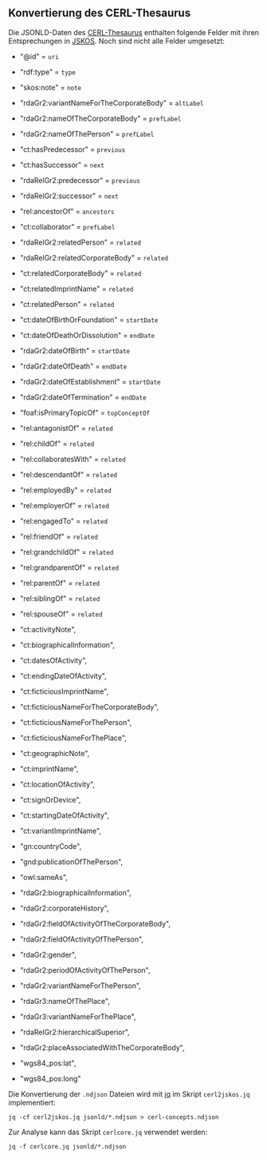 ## Konvertierung des CERL-Thesaurus

Die JSONLD-Daten des [CERL-Thesaurus](https://thesaurus.cerl.org/) enthalten folgende Felder mit ihren Entsprechungen in [JSKOS](https://gbv.github.io/jskos/). Noch sind nicht alle Felder umgesetzt:

- "@id" = `uri`
- "rdf:type" = `type`
- "skos:note" = `note`
- "rdaGr2:variantNameForTheCorporateBody" = `altLabel`
- "rdaGr2:nameOfTheCorporateBody" = `prefLabel`
- "rdaGr2:nameOfThePerson" = `prefLabel`
- "ct:hasPredecessor" = `previous`
- "ct:hasSuccessor" = `next`
- "rdaRelGr2:predecessor" = `previous`
- "rdaRelGr2:successor" = `next`
- "rel:ancestorOf" = `ancestors`
- "ct:collaborator" = `prefLabel`
- "rdaRelGr2:relatedPerson" = `related`
- "rdaRelGr2:relatedCorporateBody" = `related`
- "ct:relatedCorporateBody" = `related`
- "ct:relatedImprintName" = `related`
- "ct:relatedPerson" = `related`
- "ct:dateOfBirthOrFoundation" = `startDate`
- "ct:dateOfDeathOrDissolution" = `endDate`
- "rdaGr2:dateOfBirth" = `startDate`
- "rdaGr2:dateOfDeath" = `endDate`
- "rdaGr2:dateOfEstablishment" = `startDate`
- "rdaGr2:dateOfTermination" = `endDate`
- "foaf:isPrimaryTopicOf" = `topConceptOf`
- "rel:antagonistOf" = `related`
- "rel:childOf" = `related`
- "rel:collaboratesWith" = `related`
- "rel:descendantOf" = `related`
- "rel:employedBy" = `related`
- "rel:employerOf" = `related`
- "rel:engagedTo" = `related`
-  "rel:friendOf" = `related`
-  "rel:grandchildOf" = `related`
-  "rel:grandparentOf" = `related`
-  "rel:parentOf" = `related`
-  "rel:siblingOf" = `related`
-  "rel:spouseOf" = `related`

- "ct:activityNote",
- "ct:biographicalInformation",
- "ct:datesOfActivity",
- "ct:endingDateOfActivity",
- "ct:ficticiousImprintName",
- "ct:ficticiousNameForTheCorporateBody",
- "ct:ficticiousNameForThePerson",
- "ct:ficticiousNameForThePlace",
- "ct:geographicNote",
- "ct:imprintName",
- "ct:locationOfActivity",
- "ct:signOrDevice",
- "ct:startingDateOfActivity",
- "ct:variantImprintName",
- "gn:countryCode",
- "gnd:publicationOfThePerson",
- "owl:sameAs",
- "rdaGr2:biographicalInformation",
- "rdaGr2:corporateHistory",
- "rdaGr2:fieldOfActivityOfTheCorporateBody",
- "rdaGr2:fieldOfActivityOfThePerson",
- "rdaGr2:gender",
- "rdaGr2:periodOfActivityOfThePerson",
- "rdaGr2:variantNameForThePerson",
- "rdaGr3:nameOfThePlace",
- "rdaGr3:variantNameForThePlace",
- "rdaRelGr2:hierarchicalSuperior",
- "rdaGr2:placeAssociatedWithTheCorporateBody",
-  "wgs84_pos:lat",
-  "wgs84_pos:long"

Die Konvertierung der `.ndjson` Dateien wird mit [jq](https://stedolan.github.io/jq/) im Skript `cerl2jskos.jq` implementiert:

    jq -cf cerl2jskos.jq jsonld/*.ndjson > cerl-concepts.ndjson

Zur Analyse kann das Skript `cerlcore.jq` verwendet werden:

    jq -f cerlcore.jq jsonld/*.ndjson

